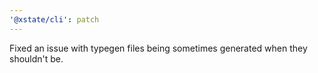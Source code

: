 ```yaml
---
'@xstate/cli': patch
---
```


Fixed an issue with typegen files being sometimes generated when they shouldn't be.
